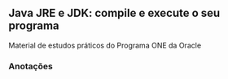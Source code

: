 ## Java JRE e JDK: compile e execute o seu programa

Material de estudos práticos do Programa ONE da Oracle

### Anotações
